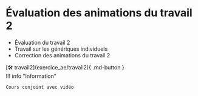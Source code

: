 # Évaluation des animations du travail 2     
<ul>
<li>Évaluation du travail 2</li>
<li>Travail sur les génériques individuels</li>
<li>Correction des animations du travail 2</li>
</ul>   
[🛠️ travail2](exercice_ae/travail2){ .md-button }   <br>   
!!! info "Information"

    Cours conjoint avec vidéo

